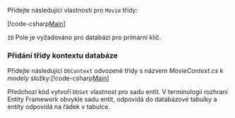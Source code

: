 Přidejte následující vlastnosti pro `Movie` třídy:

[!code-csharp[Main](../../tutorials/razor-pages/razor-pages-start/sample/RazorPagesMovie/Models/MovieNoEF.cs?name=snippet_MovieNoEF)]

`ID` Pole je vyžadováno pro databázi pro primární klíč.

<a name="dc"></a>
### <a name="add-a-database-context-class"></a>Přidání třídy kontextu databáze

Přidejte následující `DbContext` odvozené třídy s názvem *MovieContext.cs* k *modely* složky:[!code-csharp[Main](../../tutorials/razor-pages/razor-pages-start/snapshot_sample/RazorPagesMovie/Models/MovieContext.cs)]

Předchozí kód vytvoří `DbSet` vlastnost pro sadu entit. V terminologii rozhraní Entity Framework obvykle sadu entit, odpovídá do databázové tabulky a entity odpovídá na řádek v tabulce.
